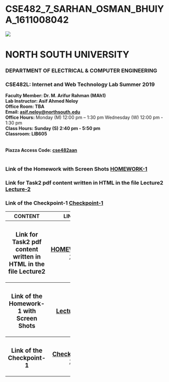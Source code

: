 # CSE482_7_SARHAN_OSMAN_BHUIYA_1611008042

<html>
<head>
	<title></title>
</head>
<style>
	
table, th, td {
  border: 1px solid black;
  border-collapse: collapse;
  margin-left: 150px;
  font-size: 15px;
}

.heading{
	text-align:left;
	font-size: 20px;
}

.heading1{
	text-align:left;
	font-size: 15px;
}

.ab{text-align:center;}
</style>


<body>

<div class="heading">
	 <img class="ab" src="https://github.com/SarhanOsmanBhuiya/CSE482_7_SARHAN_OSMAN_BHUIYA_1611008042/blob/master/image/index.jpg" width="" height=""> 
	<h1>NORTH SOUTH UNIVERSITY</h1>
	<h3>DEPARTMENT OF ELECTRICAL & COMPUTER ENGINEERING</h3>
</div>

<div class="heading1">
	<h3>CSE482L: Internet and Web Technology Lab Summer 2019 </h3>
	<p>
		<b>Faculty Member: Dr. M. Arifur Rahman (MAh1) 
			<br> Lab Instructor: Asif Ahmed Neloy 
			<br> Office Room: TBA 
			<br> Email: <a href="http://www.gmail.com/"> asif.neloy@northsouth.edu </a>
 			<br>Office Hours: </b>	 Monday (M) 12:00 pm – 1:30 pm  Wednesday (W) 12:00 pm - 1:30 pm 
		  	<br><b>Class Hours: Sunday (S) 2:40 pm - 5:50 pm</b> 
			<br><b>Classroom: LIB605  
			<br><br><br>
 			Piazza Access Code: <a href="https://piazza.com/?">cse482aan </a> </b><br><br>
	</p>	 
 			
</div>

<div>
	<h3>Link of the Homework with Screen Shots 
		<a 
		   href="https://github.com/SarhanOsmanBhuiya/CSE482_7_SARHAN_OSMAN_BHUIYA_1611008042/blob/master/HOMEWORKS/HOMEWORK-1/index.md">HOMEWORK-1</a>
	</h3>
	<h3>Link for Task2 pdf content written in HTML in the file Lecture2
		<a href="https://github.com/SarhanOsmanBhuiya/CSE482_7_SARHAN_OSMAN_BHUIYA_1611008042/blob/master/LECTURE2/index.md">Lecture-2</a>
	</h3>
	<h3>Link of the Checkpoint-1
		<a href="https://github.com/SarhanOsmanBhuiya/CSE482_7_SARHAN_OSMAN_BHUIYA_1611008042/tree/master/Checkpoint1">Checkpoint-1</a>
	</h3>
	<table style="width:40%">
		<tr>
			<th>CONTENT</th>
			<th>LINKS</th> 
		</tr>  
		<tr>
			<th><h3>Link for Task2 pdf content written in HTML in the file Lecture2 </h3></th>
			<th><h3><a 
		   href="https://github.com/SarhanOsmanBhuiya/CSE482_7_SARHAN_OSMAN_BHUIYA_1611008042/blob/master/HOMEWORKS/HOMEWORK-1/index.md">HOMEWORK-1</a></h3></th> 
		</tr>
		<tr>
			<th><h3>Link of the Homework-1 with Screen Shots </h3></th>
			<th><h3><a href="https://github.com/SarhanOsmanBhuiya/CSE482_7_SARHAN_OSMAN_BHUIYA_1611008042/blob/master/LECTURE2/index.md">Lecture-2</a></h3></th> 
		</tr>
		<tr>
			<th><h3>Link of the Checkpoint-1</h3></th>
			<th><h3><a href="https://github.com/SarhanOsmanBhuiya/CSE482_7_SARHAN_OSMAN_BHUIYA_1611008042/tree/master/Checkpoint1">Checkpoint-1</a></h3></th> 
		</tr>
				</table>
</div>



</body>
</html>
